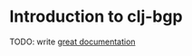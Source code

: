 # Introduction to clj-bgp

TODO: write [great documentation](http://jacobian.org/writing/what-to-write/)
